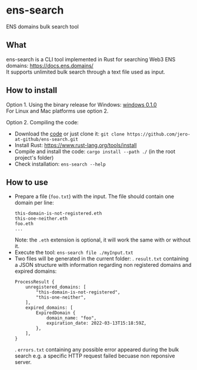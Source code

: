# ens-search
ENS domains bulk search tool

## What

ens-search is a CLI tool implemented in Rust for searching Web3 ENS domains: https://docs.ens.domains/  
It supports unlimited bulk search through a text file used as input.

## How to install

Option 1. Using the binary release for Windows: [windows 0.1.0](https://github.com/jero-at-github/ens-search/raw/main/releases/windows/0.1.0/ens-search.exe)  
For Linux and Mac platforms use option 2.

Option 2. Compiling the code: 
- Download the [code](https://github.com/jero-at-github/ens-search/archive/refs/heads/main.zip) or just clone it: `git clone https://github.com/jero-at-github/ens-search.git`
- Install Rust: https://www.rust-lang.org/tools/install
- Compile and install the code: `cargo install --path ./` (in the root project's folder)
- Check installation: `ens-search --help`
 
## How to use 
- Prepare a file (`foo.txt`) with the input. The file should contain one domain per line:
    ```
    this-domain-is-not-registered.eth
    this-one-neither.eth
    foo.eth
    ...
    ```
    Note: the `.eth` extension is optional, it will work the same with or without it.
- Execute the tool: `ens-search file ./myInput.txt`
- Two files will be generated in the current folder:
. `result.txt` containing a JSON structure with information regarding non registered domains and expired domains: 
    ```
    ProcessResult {
        unregistered_domains: [
            "this-domain-is-not-registered",
            "this-one-neither",
        ],
        expired_domains: [
            ExpiredDomain {
                domain_name: "foo",
                expiration_date: 2022-03-13T15:18:59Z,
            },
        ],
    }
    ```
    . `errors.txt` containing any possible error appeared during the bulk search e.g. a specific HTTP request failed becuase non reponsive server.
